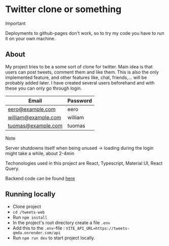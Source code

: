 # Twitter clone or something
>[!IMPORTANT]
>Deployments to github-pages don't work, so to try my code you have to run it on your own machine.

## About

My project tries to be a some sort of clone for twitter. Main idea is that users can post tweets, comment them and like them. This is also the only implemented feature, and other features like, chat, friends,... will be probably added later.
I have created several users beforehand and with these you can only go through login.

| Email | Password | 
|----------|----------|
| eero@example.com | eero |
| william@example.com | william | 
| tuomas@example.com | tuomas | 

>[!NOTE]
>Server shutdowns itself when being unused -> loading during the login might take a while, about 2-4min



Techonologies used in this project are React, Typescript, Material UI, React Query. 

Backend code can be found [here](https://github.com/williamlempinen/tweets-java)

## Running locally

- Clone project
- `cd /tweets-web`
- Run `npm install`
- In the project's root directory create a file `.env`
- Add this to the `.env`-file : `VITE_API_URL=https://tweets-qmda.onrender.com/api`
- Run `npm run dev` to start project locally.

